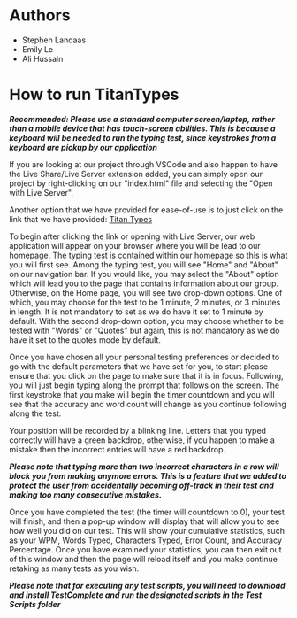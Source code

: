 # Authors
 * Stephen Landaas
 * Emily Le
 * Ali Hussain

# How to run TitanTypes

***Recommended: Please use a standard computer screen/laptop, rather than a mobile device that has touch-screen abilities. This is because a keyboard will be needed to run the typing test, since keystrokes from a keyboard are pickup by our application***

If you are looking at our project through VSCode and also happen to have the Live Share/Live Server extension added, you can simply open our project by  right-clicking on our "index.html" file and selecting the "Open with Live Server".

Another option that we have provided for ease-of-use is to just click on the link that we have provided: [Titan Types](https://titan-types.vercel.app/)

To begin after clicking the link or opening with Live Server, our web application will appear on your browser where you will be lead to our homepage. The typing test is contained within our homepage so this is what you will first see. Among the typing test, you will see "Home" and "About" on our navigation bar. If you would like, you may select the "About" option which will lead you to the page that contains information about our group. Otherwise, on the Home page, you will see two drop-down options. One of which, you may choose for the test to be 1 minute, 2 minutes, or 3 minutes in length. It is not mandatory to set as we do have it set to 1 minute by default. With the second drop-down option, you may choose whether to be tested with "Words" or "Quotes" but again, this is not mandatory as we do have it set to the quotes mode by default.

Once you have chosen all your personal testing preferences or decided to go with the default parameters that we have set for you, to start please ensure that you click on the page to make sure that it is in focus. Following, you will just begin typing along the prompt that follows on the screen. The first keystroke that you make will begin the timer countdown and you will see that the  accuracy and word count will change as you continue following along the test.

Your position will be recorded by a blinking line. Letters that you typed correctly will have a green backdrop, otherwise, if you happen to make a mistake then the incorrect entries will have a red backdrop. 

***Please note that typing more than two incorrect characters in a row will block you from making anymore errors. This is a feature that we added to protect the user from accidentally becoming off-track in their test and making too many consecutive mistakes.***

Once you have completed the test (the timer will countdown to 0), your test will finish, and then a pop-up window will display that will allow you to see how well you did on our test. This will show your cumulative statistics, such as your WPM, Words Typed, Characters Typed, Error Count, and Accuracy Percentage. Once you have examined your statistics, you can then exit out of this window and then the page will reload itself and you make continue retaking as many tests as you wish.


***Please note that for executing any test scripts, you will need to download and install TestComplete and run the designated scripts in the Test Scripts folder***
